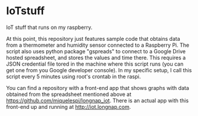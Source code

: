 # IoTstuff

IoT stuff that runs on my raspberry.

At this point, this repository just features sample code that obtains data from a thermometer and humidity sensor connected to a Raspberry Pi. The script also uses python package "gspreads" to connect to a Google Drive hosted spreadsheet, and stores the values and time there. This requires a JSON credential file tored in the machine where this script runs (you can get one from you Google developer console). In my specific setup, I call this script every 5 minutes using root's crontab in the raspi.

You can find a repository with a front-end app that shows graphs with data obtained from the spreadsheet mentioned above at https://github.com/miquelespi/longnap_iot. There is an actual app with this front-end up and running at http://iot.longnap.com.
